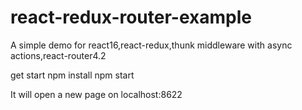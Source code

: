 # react-redux-router-example
A simple demo for react16,react-redux,thunk middleware with async actions,react-router4.2 

get start
npm install 
npm start 

It will open a new page on localhost:8622
